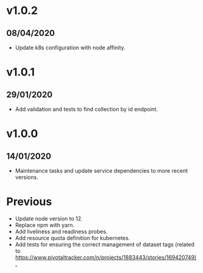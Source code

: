 # v1.0.2

## 08/04/2020

- Update k8s configuration with node affinity.

# v1.0.1

## 29/01/2020

- Add validation and tests to find collection by id endpoint.

# v1.0.0

## 14/01/2020

- Maintenance tasks and update service dependencies to more recent versions.

# Previous

- Update node version to 12.
- Replace npm with yarn.
- Add liveliness and readiness probes.
- Add resource quota definition for kubernetes.
- Add tests for ensuring the correct management of dataset tags (related to <https://www.pivotaltracker.com/n/projects/1883443/stories/169420749).>
